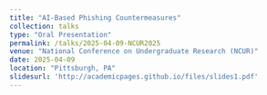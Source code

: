 ```yaml
---
title: "AI-Based Phishing Countermeasures"
collection: talks
type: "Oral Presentation"
permalink: /talks/2025-04-09-NCUR2025
venue: "National Conference on Undergraduate Research (NCUR)"
date: 2025-04-09
location: "Pittsburgh, PA"
slidesurl: 'http://academicpages.github.io/files/slides1.pdf'
---
```

